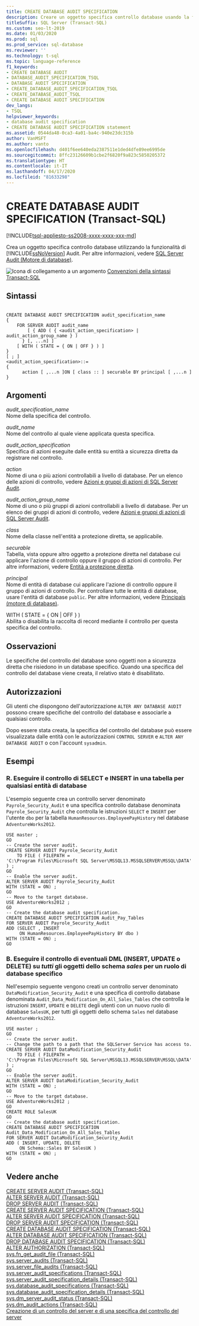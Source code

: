 ```yaml
---
title: CREATE DATABASE AUDIT SPECIFICATION
description: Creare un oggetto specifica controllo database usando la funzionalità SQL Server Audit.
titleSuffix: SQL Server (Transact-SQL)
ms.custom: seo-lt-2019
ms.date: 01/03/2020
ms.prod: sql
ms.prod_service: sql-database
ms.reviewer: ''
ms.technology: t-sql
ms.topic: language-reference
f1_keywords:
- CREATE DATABASE AUDIT
- DATABASE_AUDIT_SPECIFICATION_TSQL
- DATABASE AUDIT SPECIFICATION
- CREATE_DATABASE_AUDIT_SPECIFICATION_TSQL
- CREATE_DATABASE_AUDIT_TSQL
- CREATE DATABASE AUDIT SPECIFICATION
dev_langs:
- TSQL
helpviewer_keywords:
- database audit specification
- CREATE DATABASE AUDIT SPECIFICATION statement
ms.assetid: 0544da48-0ca3-4a01-ba4c-940e23dc315b
author: VanMSFT
ms.author: vanto
ms.openlocfilehash: d401f6ee640eda2387511e1ded4dfe89ee6995de
ms.sourcegitcommit: 8ffc23126609b1cbe2f6820f9a823c5850205372
ms.translationtype: HT
ms.contentlocale: it-IT
ms.lasthandoff: 04/17/2020
ms.locfileid: "81633298"
---
```

# <a name="create-database-audit-specification-transact-sql"></a>CREATE DATABASE AUDIT SPECIFICATION (Transact-SQL)
[!INCLUDE[tsql-appliesto-ss2008-xxxx-xxxx-xxx-md](../../includes/tsql-appliesto-ss2008-xxxx-xxxx-xxx-md.md)]

  Crea un oggetto specifica controllo database utilizzando la funzionalità di [!INCLUDE[ssNoVersion](../../includes/ssnoversion-md.md)] Audit. Per altre informazioni, vedere [SQL Server Audit &#40;Motore di database&#41;](../../relational-databases/security/auditing/sql-server-audit-database-engine.md).  
  
 ![Icona di collegamento a un argomento](../../database-engine/configure-windows/media/topic-link.gif "Icona di collegamento a un argomento") [Convenzioni della sintassi Transact-SQL](../../t-sql/language-elements/transact-sql-syntax-conventions-transact-sql.md)  
  
## <a name="syntax"></a>Sintassi  
  
```syntaxsql
  
CREATE DATABASE AUDIT SPECIFICATION audit_specification_name  
{  
    FOR SERVER AUDIT audit_name   
        [ { ADD ( { <audit_action_specification> | audit_action_group_name } )   
      } [, ...n] ]  
    [ WITH ( STATE = { ON | OFF } ) ]  
}  
[ ; ]  
<audit_action_specification>::=  
{  
      action [ ,...n ]ON [ class :: ] securable BY principal [ ,...n ]  
}  
```  
  
## <a name="arguments"></a>Argomenti  
 *audit_specification_name*  
 Nome della specifica del controllo.  
  
 *audit_name*  
 Nome del controllo al quale viene applicata questa specifica.  
  
 *audit_action_specification*  
 Specifica di azioni eseguite dalle entità su entità a sicurezza diretta da registrare nel controllo.  
  
 *action*  
 Nome di una o più azioni controllabili a livello di database. Per un elenco delle azioni di controllo, vedere [Azioni e gruppi di azioni di SQL Server Audit](../../relational-databases/security/auditing/sql-server-audit-action-groups-and-actions.md).  
  
 *audit_action_group_name*  
 Nome di uno o più gruppi di azioni controllabili a livello di database. Per un elenco dei gruppi di azioni di controllo, vedere [Azioni e gruppi di azioni di SQL Server Audit](../../relational-databases/security/auditing/sql-server-audit-action-groups-and-actions.md).  
  
 *class*  
 Nome della classe nell'entità a protezione diretta, se applicabile.  
  
 *securable*  
 Tabella, vista oppure altro oggetto a protezione diretta nel database cui applicare l'azione di controllo oppure il gruppo di azioni di controllo. Per altre informazioni, vedere [Entità a protezione diretta](../../relational-databases/security/securables.md).  
  
 *principal*  
 Nome di entità di database cui applicare l'azione di controllo oppure il gruppo di azioni di controllo. Per controllare tutte le entità di database, usare l'entità di database `public`. Per altre informazioni, vedere [Principals &#40;motore di database&#41;](../../relational-databases/security/authentication-access/principals-database-engine.md).  
  
 WITH ( STATE = { ON | OFF } )  
 Abilita o disabilita la raccolta di record mediante il controllo per questa specifica del controllo.  
  
## <a name="remarks"></a>Osservazioni  
 Le specifiche del controllo del database sono oggetti non a sicurezza diretta che risiedono in un database specifico. Quando una specifica del controllo del database viene creata, il relativo stato è disabilitato.  
  
## <a name="permissions"></a>Autorizzazioni  
 Gli utenti che dispongono dell'autorizzazione `ALTER ANY DATABASE AUDIT` possono creare specifiche del controllo del database e associarle a qualsiasi controllo.  
  
 Dopo essere stata creata, la specifica del controllo del database può essere visualizzata dalle entità con le autorizzazioni `CONTROL SERVER` e `ALTER ANY DATABASE AUDIT` o con l'account `sysadmin`.  
  
## <a name="examples"></a>Esempi

### <a name="a-audit-select-and-insert-on-a-table-for-any-database-principal"></a>R. Eseguire il controllo di SELECT e INSERT in una tabella per qualsiasi entità di database 
 L'esempio seguente crea un controllo server denominato `Payrole_Security_Audit` e una specifica controllo database denominata `Payrole_Security_Audit` che controlla le istruzioni `SELECT` e `INSERT` per l'utente `dbo` per la tabella `HumanResources.EmployeePayHistory` nel database `AdventureWorks2012`.  
  
```  
USE master ;  
GO  
-- Create the server audit.  
CREATE SERVER AUDIT Payrole_Security_Audit  
    TO FILE ( FILEPATH =   
'C:\Program Files\Microsoft SQL Server\MSSQL13.MSSQLSERVER\MSSQL\DATA' ) ;  
GO  
-- Enable the server audit.  
ALTER SERVER AUDIT Payrole_Security_Audit   
WITH (STATE = ON) ;  
GO  
-- Move to the target database.  
USE AdventureWorks2012 ;  
GO  
-- Create the database audit specification.  
CREATE DATABASE AUDIT SPECIFICATION Audit_Pay_Tables  
FOR SERVER AUDIT Payrole_Security_Audit  
ADD (SELECT , INSERT  
     ON HumanResources.EmployeePayHistory BY dbo )  
WITH (STATE = ON) ;  
GO  
``` 

### <a name="b-audit-any-dml-insert-update-or-delete-on-_all_-objects-in-the-_sales_-schema-for-a-specific-database-role"></a>B. Eseguire il controllo di eventuali DML (INSERT, UPDATE o DELETE) su _tutti_ gli oggetti dello schema _sales_ per un ruolo di database specifico  
 Nell'esempio seguente vengono creati un controllo server denominato `DataModification_Security_Audit` e una specifica di controllo database denominata `Audit_Data_Modification_On_All_Sales_Tables` che controlla le istruzioni `INSERT`, `UPDATE` e `DELETE` degli utenti con un nuovo ruolo di database `SalesUK`, per tutti gli oggetti dello schema `Sales` nel database `AdventureWorks2012`.  
  
```  
USE master ;  
GO  
-- Create the server audit.
-- Change the path to a path that the SQLServer Service has access to. 
CREATE SERVER AUDIT DataModification_Security_Audit  
    TO FILE ( FILEPATH = 
'C:\Program Files\Microsoft SQL Server\MSSQL13.MSSQLSERVER\MSSQL\DATA' ) ; 
GO  
-- Enable the server audit.  
ALTER SERVER AUDIT DataModification_Security_Audit   
WITH (STATE = ON) ;  
GO  
-- Move to the target database.  
USE AdventureWorks2012 ;  
GO  
CREATE ROLE SalesUK
GO
-- Create the database audit specification.  
CREATE DATABASE AUDIT SPECIFICATION Audit_Data_Modification_On_All_Sales_Tables  
FOR SERVER AUDIT DataModification_Security_Audit  
ADD ( INSERT, UPDATE, DELETE  
     ON Schema::Sales BY SalesUK )  
WITH (STATE = ON) ;    
GO  
```  


## <a name="see-also"></a>Vedere anche  
 [CREATE SERVER AUDIT &#40;Transact-SQL&#41;](../../t-sql/statements/create-server-audit-transact-sql.md)   
 [ALTER SERVER AUDIT &#40;Transact-SQL&#41;](../../t-sql/statements/alter-server-audit-transact-sql.md)   
 [DROP SERVER AUDIT &#40;Transact-SQL&#41;](../../t-sql/statements/drop-server-audit-transact-sql.md)   
 [CREATE SERVER AUDIT SPECIFICATION &#40;Transact-SQL&#41;](../../t-sql/statements/create-server-audit-specification-transact-sql.md)   
 [ALTER SERVER AUDIT SPECIFICATION &#40;Transact-SQL&#41;](../../t-sql/statements/alter-server-audit-specification-transact-sql.md)   
 [DROP SERVER AUDIT SPECIFICATION &#40;Transact-SQL&#41;](../../t-sql/statements/drop-server-audit-specification-transact-sql.md)   
 [CREATE DATABASE AUDIT SPECIFICATION (Transact-SQL)](../../t-sql/statements/create-database-audit-specification-transact-sql.md)   
 [ALTER DATABASE AUDIT SPECIFICATION &#40;Transact-SQL&#41;](../../t-sql/statements/alter-database-audit-specification-transact-sql.md)   
 [DROP DATABASE AUDIT SPECIFICATION &#40;Transact-SQL&#41;](../../t-sql/statements/drop-database-audit-specification-transact-sql.md)   
 [ALTER AUTHORIZATION &#40;Transact-SQL&#41;](../../t-sql/statements/alter-authorization-transact-sql.md)   
 [sys.fn_get_audit_file &#40;Transact-SQL&#41;](../../relational-databases/system-functions/sys-fn-get-audit-file-transact-sql.md)   
 [sys.server_audits &#40;Transact-SQL&#41;](../../relational-databases/system-catalog-views/sys-server-audits-transact-sql.md)   
 [sys.server_file_audits &#40;Transact-SQL&#41;](../../relational-databases/system-catalog-views/sys-server-file-audits-transact-sql.md)   
 [sys.server_audit_specifications &#40;Transact-SQL&#41;](../../relational-databases/system-catalog-views/sys-server-audit-specifications-transact-sql.md)   
 [sys.server_audit_specification_details &#40;Transact-SQL&#41;](../../relational-databases/system-catalog-views/sys-server-audit-specification-details-transact-sql.md)   
 [sys.database_audit_specifications &#40;Transact-SQL&#41;](../../relational-databases/system-catalog-views/sys-database-audit-specifications-transact-sql.md)   
 [sys.database_audit_specification_details &#40;Transact-SQL&#41;](../../relational-databases/system-catalog-views/sys-database-audit-specification-details-transact-sql.md)   
 [sys.dm_server_audit_status &#40;Transact-SQL&#41;](../../relational-databases/system-dynamic-management-views/sys-dm-server-audit-status-transact-sql.md)   
 [sys.dm_audit_actions &#40;Transact-SQL&#41;](../../relational-databases/system-dynamic-management-views/sys-dm-audit-actions-transact-sql.md)   
 [Creazione di un controllo del server e di una specifica del controllo del server](../../relational-databases/security/auditing/create-a-server-audit-and-server-audit-specification.md)  
  
  
